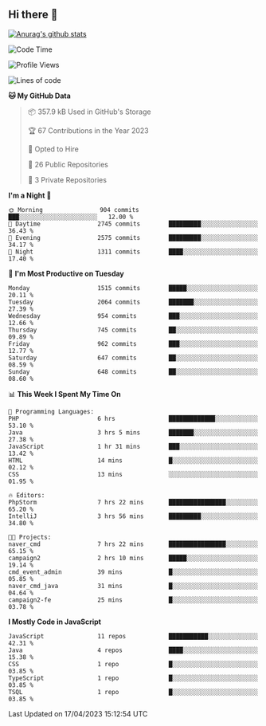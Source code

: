 ## Hi there 👋

[![Anurag's github stats](https://github-readme-stats.vercel.app/api?username=Songwonseok)](https://github.com/anuraghazra/github-readme-stats)



<!--START_SECTION:waka-->
![Code Time](http://img.shields.io/badge/Code%20Time-2%2C187%20hrs%2033%20mins-blue)

![Profile Views](http://img.shields.io/badge/Profile%20Views-0-blue)

![Lines of code](https://img.shields.io/badge/From%20Hello%20World%20I%27ve%20Written-35.0%20million%20lines%20of%20code-blue)

**🐱 My GitHub Data** 

> 📦 357.9 kB Used in GitHub's Storage 
 > 
> 🏆 67 Contributions in the Year 2023
 > 
> 💼 Opted to Hire
 > 
> 📜 26 Public Repositories 
 > 
> 🔑 3 Private Repositories 
 > 
**I'm a Night 🦉** 

```text
🌞 Morning                904 commits         ███░░░░░░░░░░░░░░░░░░░░░░   12.00 % 
🌆 Daytime                2745 commits        █████████░░░░░░░░░░░░░░░░   36.43 % 
🌃 Evening                2575 commits        █████████░░░░░░░░░░░░░░░░   34.17 % 
🌙 Night                  1311 commits        ████░░░░░░░░░░░░░░░░░░░░░   17.40 % 
```
📅 **I'm Most Productive on Tuesday** 

```text
Monday                   1515 commits        █████░░░░░░░░░░░░░░░░░░░░   20.11 % 
Tuesday                  2064 commits        ███████░░░░░░░░░░░░░░░░░░   27.39 % 
Wednesday                954 commits         ███░░░░░░░░░░░░░░░░░░░░░░   12.66 % 
Thursday                 745 commits         ██░░░░░░░░░░░░░░░░░░░░░░░   09.89 % 
Friday                   962 commits         ███░░░░░░░░░░░░░░░░░░░░░░   12.77 % 
Saturday                 647 commits         ██░░░░░░░░░░░░░░░░░░░░░░░   08.59 % 
Sunday                   648 commits         ██░░░░░░░░░░░░░░░░░░░░░░░   08.60 % 
```


📊 **This Week I Spent My Time On** 

```text
💬 Programming Languages: 
PHP                      6 hrs               █████████████░░░░░░░░░░░░   53.10 % 
Java                     3 hrs 5 mins        ███████░░░░░░░░░░░░░░░░░░   27.38 % 
JavaScript               1 hr 31 mins        ███░░░░░░░░░░░░░░░░░░░░░░   13.42 % 
HTML                     14 mins             █░░░░░░░░░░░░░░░░░░░░░░░░   02.12 % 
CSS                      13 mins             ░░░░░░░░░░░░░░░░░░░░░░░░░   01.95 % 

🔥 Editors: 
PhpStorm                 7 hrs 22 mins       ████████████████░░░░░░░░░   65.20 % 
IntelliJ                 3 hrs 56 mins       █████████░░░░░░░░░░░░░░░░   34.80 % 

🐱‍💻 Projects: 
naver_cmd                7 hrs 22 mins       ████████████████░░░░░░░░░   65.15 % 
campaign2                2 hrs 10 mins       █████░░░░░░░░░░░░░░░░░░░░   19.14 % 
cmd_event_admin          39 mins             █░░░░░░░░░░░░░░░░░░░░░░░░   05.85 % 
naver_cmd_java           31 mins             █░░░░░░░░░░░░░░░░░░░░░░░░   04.64 % 
campaign2-fe             25 mins             █░░░░░░░░░░░░░░░░░░░░░░░░   03.78 % 
```

**I Mostly Code in JavaScript** 

```text
JavaScript               11 repos            ███████████░░░░░░░░░░░░░░   42.31 % 
Java                     4 repos             ████░░░░░░░░░░░░░░░░░░░░░   15.38 % 
CSS                      1 repo              █░░░░░░░░░░░░░░░░░░░░░░░░   03.85 % 
TypeScript               1 repo              █░░░░░░░░░░░░░░░░░░░░░░░░   03.85 % 
TSQL                     1 repo              █░░░░░░░░░░░░░░░░░░░░░░░░   03.85 % 
```




 Last Updated on 17/04/2023 15:12:54 UTC
<!--END_SECTION:waka-->

